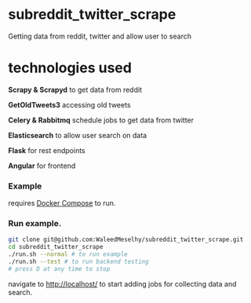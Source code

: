# subreddit_twitter_scrape

Getting data from reddit, twitter and allow user to search

# technologies used
**Scrapy & Scrapyd** to get data from reddit

**GetOldTweets3** accessing old tweets

**Celery & Rabbitmq** schedule jobs to get data from twitter

**Elasticsearch** to allow user search on data

**Flask**  for rest endpoints

**Angular** for frontend

### Example

requires [Docker Compose](https://docs.docker.com/compose/) to run.

### Run example.

``` sh
git clone git@github.com:WaleedMeselhy/subreddit_twitter_scrape.git
cd subreddit_twitter_scrape
./run.sh --normal # to run example
./run.sh --test # to run backend testing
# press D at any time to stop
```

navigate to [http://localhost/](http://localhost/) to start adding jobs for collecting data and search.
